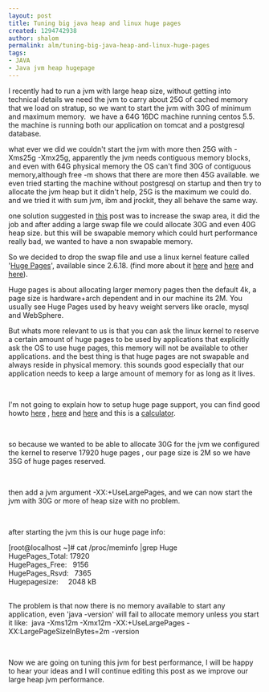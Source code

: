 ```yaml
---
layout: post
title: Tuning big java heap and linux huge pages
created: 1294742938
author: shalom
permalink: alm/tuning-big-java-heap-and-linux-huge-pages
tags:
- JAVA
- Java jvm heap hugepage
---
```

<p>I recently had to run a jvm with large heap size, without getting into technical details we need the jvm to carry about 25G of cached memory that we load on stratup, so we want to start the jvm with 30G of minimum and maximum memory.&nbsp; we have a 64G 16DC machine running centos 5.5. the machine is running both our application on tomcat and a postgresql database.</p>
<p>what ever we did we couldn&#39;t start the jvm with more then 25G with -Xms25g -Xmx25g, apparently the jvm needs contiguous memory blocks, and even with 64G physical memory the OS can&#39;t find 30G of contiguous memory,although free -m shows that there are more then 45G available. we even tried starting the machine without postgresql on startup and then try to allocate the jvm heap but it didn&#39;t help, 25G is the maximum we could do. and we tried it with sum jvm, ibm and jrockit, they all behave the same way.</p>
<p>one solution suggested in <a href="http://www.tikalk.com/alm/forums/cant-start-tomcat-centos-with-large-memory">this</a> post was to increase the swap area, it did the job and after adding a large swap file we could allocate 30G and even 40G heap size. but this will be swapable memory which could hurt performance really bad, we wanted to have a non swapable memory.</p>
<p>So we decided to drop the swap file and use a linux kernel feature called &#39;<a href="http://linuxgazette.net/155/krishnakumar.html">Huge Pages</a>&#39;, available since 2.6.18. (find more about it <a href="http://yong321.freeshell.org/oranotes/HugePages.txt">here</a> and <a href="http://devresources.linux-foundation.org/dev/robustmutexes/src/fusyn.hg/Documentation/vm/hugetlbpage.txt">here</a> and <a href="http://unixfoo.blogspot.com/2007/10/hugepages.html">here</a>).</p>
<p>Huge pages is about allocating larger memory pages then the default 4k, a page size is hardware+arch dependent and in our machine its 2M. You usually see Huge Pages used by heavy weight servers like oracle, mysql and WebSphere.</p>
<p>But whats more relevant to us is that you can ask the linux kernel to reserve a certain amount of huge pages to be used by applications that explicitly ask the OS to use huge pages, this memory will not be available to other applications. and the best thing is that huge pages are not swapable and always reside in physical memory. this sounds good especially that our application needs to keep a large amount of memory for as long as it lives.</p>
<p>&nbsp;</p>
<p>I&#39;m not going to explain how to setup huge page support, you can find good howto <a href="http://andrigoss.blogspot.com/2008/02/jvm-performance-tuning.html">here</a> , <a href="http://www.oracle.com/technetwork/java/ism-139376.html">here</a> and <a href="http://www.cyberciti.biz/tips/linux-hugetlbfs-and-mysql-performance.html">here</a> and this is a <a href="http://www.peuss.de/node/67">calculator</a>.</p>
<p>&nbsp;</p>
<p>so because we wanted to be able to allocate 30G for the jvm we configured the kernel to reserve 17920 huge pages , our page size is 2M so we have 35G of huge pages reserved.</p>
<p>&nbsp;</p>
<p>then add a jvm argument -XX:+UseLargePages, and we can now start the jvm with 30G or more of heap size with no problem.</p>
<p>&nbsp;</p>
<p>after starting the jvm this is our huge page info:</p>
<p>[root@localhost ~]# cat /proc/meminfo |grep Huge<br />
	HugePages_Total: 17920<br />
	HugePages_Free:&nbsp;&nbsp; 9156<br />
	HugePages_Rsvd:&nbsp;&nbsp; 7365<br />
	Hugepagesize:&nbsp;&nbsp;&nbsp;&nbsp; 2048 kB<br />
	&nbsp;</p>
<p>The problem is that now there is no memory available to start any application, even &#39;java -version&#39; will fail to allocate memory unless you start it like:&nbsp; java -Xms12m -Xmx12m -XX:+UseLargePages -XX:LargePageSizeInBytes=2m -version</p>
<p>&nbsp;</p>
<p>Now we are going on tuning this jvm for best performance, I will be happy to hear your ideas and I&nbsp;will continue editing this post as we improve our large heap jvm performance.</p>
<p>&nbsp;</p>
<p>&nbsp;</p>
<p>&nbsp;</p>
